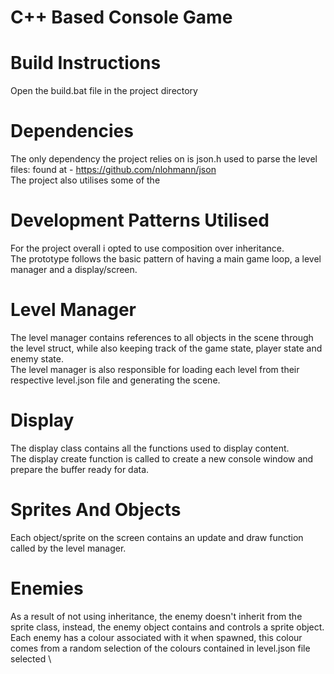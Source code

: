 ﻿# C++ Based Console Game
# Build Instructions
Open the build.bat file in the project directory
# Dependencies
The only dependency the project relies on is json.h used to parse the level files: found at - https://github.com/nlohmann/json \
The project also utilises some of the 
# Development Patterns Utilised
For the project overall i opted to use composition over inheritance. \
The prototype follows the basic pattern of having a main game loop, a level manager and a display/screen.
# Level Manager
The level manager contains references to all objects in the scene through the level struct, while also keeping track of the game state, player state and enemy state. \
The level manager is also responsible for loading each level from their respective level.json file and generating the scene.
# Display
The display class contains all the functions used to display content. \
The display create function is called to create a new console window and prepare the buffer ready for data. 
# Sprites And Objects
Each object/sprite on the screen contains an update and draw function called by the level manager.
# Enemies
As a result of not using inheritance, the enemy doesn't inherit from the sprite class, instead, the enemy object contains and controls a sprite object. \
Each enemy has a colour associated with it when spawned, this colour comes from a random selection of the colours contained in level.json file selected \
